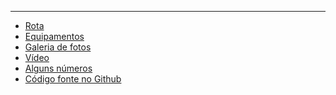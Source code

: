 -------




<footer>

- [Rota](https://drive.google.com/open?id=1_JDlbahMjzcIFIkYdwVplNBTrXXGvek3&usp=sharing)<br>
- [Equipamentos](https://darenhart.github.io/patagonia-trip/#/gear)<br>
- [Galeria de fotos](https://darenhart.github.io/patagonia-trip/#/gallery)<br>
- [Vídeo](https://www.youtube.com/watch?v=MPgr4FjIZF8)<br>
- [Alguns números](https://docs.google.com/spreadsheets/d/1h_DqRs4x_f9nJ4AM-QcrCmykR1IXHAM8ZEvonXcv-Zw/edit#gid=1891380202)<br>
- [Código fonte no Github](https://github.com/darenhart/patagonia-journal)<br>

</footer>

